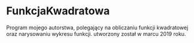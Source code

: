 # FunkcjaKwadratowa
Program mojego autorstwa, polegający na obliczaniu funkcji kwadratowej oraz narysowaniu wykresu funkcji. utworzony został w marcu 2019 roku. 
